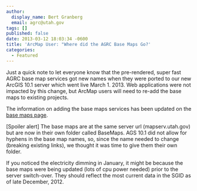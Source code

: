 ```yaml
---
author:
  display_name: Bert Granberg
  email: agrc@utah.gov
tags: []
published: false
date: 2013-03-12 18:03:34 -0600
title: 'ArcMap User: "Where did the AGRC Base Maps Go?'
categories:
  - Featured
---
```

<p>Just a quick note to let everyone know that the pre-rendered, super fast AGRC base map services got new names when they were ported to our new ArcGIS 10.1 server which went live March 1. 2013. Web applications were not impacted by this change, but ArcMap users will need to re-add the base maps to existing projects.</p>
<p>The information on adding the base maps services has been updated on the <a href="{% link discover/index.html %}">base maps page</a>. </p>
<p>[Spoiler alert] The base maps are at the same server url (mapserv.utah.gov) but are now in their own folder called BaseMaps. AGS 10.1 did not allow for hyphens in the base map names, so, since the name needed to change (breaking existing links), we thought it was time to give them their own folder. </p>
<p>If you noticed the electricity dimming in January, it might be because the base maps were being updated (lots of cpu power needed) prior to the server switch-over. They should reflect the most current data in the SGID as of late December, 2012.</p>
